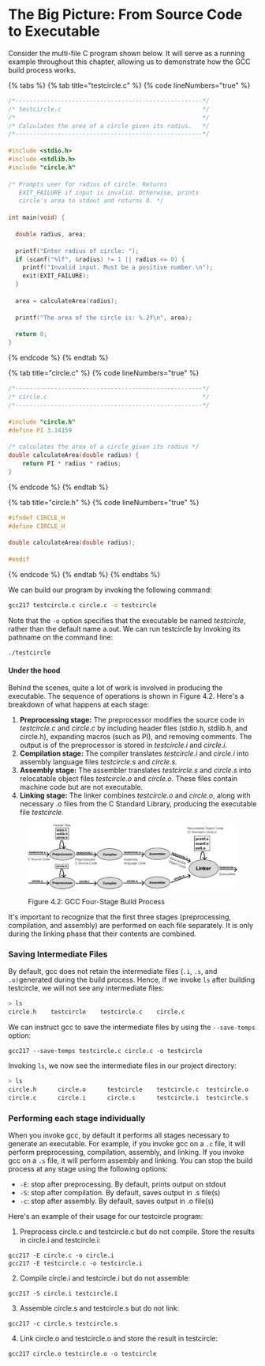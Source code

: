# The Big Picture: From Source Code to Executable

Consider the multi-file C program shown below. It will serve as a running example throughout this chapter, allowing us to demonstrate how the GCC build process works.&#x20;

{% tabs %}
{% tab title="testcircle.c" %}
{% code lineNumbers="true" %}
```c
/*-----------------------------------------------------*/
/* testcircle.c                                        */
/*                                                     */
/* Calculates the area of a circle given its radius.   */
/*-----------------------------------------------------*/
 
#include <stdio.h>
#include <stdlib.h> 
#include "circle.h" 

/* Prompts user for radius of circle. Returns 
   EXIT_FAILURE if input is invalid. Otherwise, prints 
   circle's area to stdout and returns 0. */  
   
int main(void) {

  double radius, area; 

  printf("Enter radius of circle: ");
  if (scanf("%lf", &radius) != 1 || radius <= 0) {
    printf("Invalid input. Must be a positive number.\n");
    exit(EXIT_FAILURE);
  }

  area = calculateArea(radius);

  printf("The area of the circle is: %.2f\n", area);

  return 0;
}

```
{% endcode %}
{% endtab %}

{% tab title="circle.c" %}
{% code lineNumbers="true" %}
```c
/*-----------------------------------------------------*/
/* circle.c                                            */
/*-----------------------------------------------------*/

#include "circle.h"
#define PI 3.14159

/* calculates the area of a circle given its radius */
double calculateArea(double radius) {
    return PI * radius * radius;
}
```
{% endcode %}
{% endtab %}

{% tab title="circle.h" %}
{% code lineNumbers="true" %}
```c
#ifndef CIRCLE_H
#define CIRCLE_H

double calculateArea(double radius);

#endif
```
{% endcode %}
{% endtab %}
{% endtabs %}

We can build our program by invoking the following command:

```bash
gcc217 testcircle.c circle.c -o testcircle
```

Note that the `-o` option specifies that the executable be named _testcircle_, rather than the default name a.out. We can run testcircle by invoking its pathname on the command line:

```
./testcircle
```

#### Under the hood

Behind the scenes, quite a lot of work is involved in producing the executable. The sequence of operations is shown in Figure 4.2. Here's a breakdown of what happens at each stage:

1. **Preprocessing stage:** The preprocessor modifies the source code in _testcircle.c_ and _circle.c_ by including header files (stdio.h, stdlib.h, and circle.h), expanding macros (such as PI), and removing comments. The output is of the preprocessor is stored in _testcircle.i_ and _circle.i_. &#x20;
2. **Compilation stage:** The compiler translates _testcircle.i_ and _circle.i_ into assembly language files _testcircle.s_ and _circle.s._&#x20;
3. **Assembly stage:** The assembler translates _testcircle.s_ and _circle.s_ into relocatable object files _testcircle.o_ and _circle.o_. These files contain machine code but are not executable.&#x20;
4. **Linking stage:** The linker combines _testcircle.o_ and _circle.o_, along with necessary .o files from the C Standard Library, producing the executable file _testcircle_.

<figure><img src="../../.gitbook/assets/Group 63.png" alt=""><figcaption><p>Figure 4.2: GCC Four-Stage Build Process </p></figcaption></figure>

It's important to recognize that the first three stages (preprocessing, compilation, and assembly) are performed on each file separately. It is only during the linking phase that their contents are combined.&#x20;

### Saving Intermediate Files

By default, gcc does not retain the intermediate files (`.i`, `.s`, and `.o)`generated during the build process. Hence, if we invoke `ls` after building testcircle, we will not see any intermediate files:&#x20;

```bash
> ls
circle.h    testcircle    testcircle.c    circle.c
```

We can instruct gcc to save the intermediate files by using the `--save-temps` option:

```
gcc217 --save-temps testcircle.c circle.c -o testcircle
```

Invoking `ls`, we now see the intermediate files in our project directory:

```bash
> ls
circle.h      circle.o      testcircle    testcircle.c  testcircle.o
circle.c      circle.i      circle.s      testcircle.i  testcircle.s 
```

### Performing each stage individually

When you invoke gcc, by default it performs all stages necessary to generate an executable. For example, if you invoke gcc on a `.c` file, it will perform preprocessing, compilation, assembly, and linking. If you invoke gcc on a `.s` file, it will perform assembly and linking. You can stop the build process at any stage using the following options:&#x20;

* `-E`:    stop after preprocessing. By default, prints output on stdout
* `-S`:    stop after compilation. By default, saves output in .s file(s)
* `-c`:    stop after assembly. By default, saves output in .o file(s)

Here's an example of their usage for our testcircle program:

1. Preprocess circle.c and testcircle.c but do not compile. Store the results in circle.i and testcircle.i:

```
gcc217 -E circle.c -o circle.i
gcc217 -E testcircle.c -o testcircle.i
```

2. Compile circle.i and testcircle.i but do not assemble:

```
gcc217 -S circle.i testcircle.i
```

3. Assemble circle.s and testcircle.s but do not link:

```
gcc217 -c circle.s testcircle.s
```

4. Link circle.o and testcircle.o and store the result in testcircle:

```
gcc217 circle.o testcircle.o -o testcircle
```

